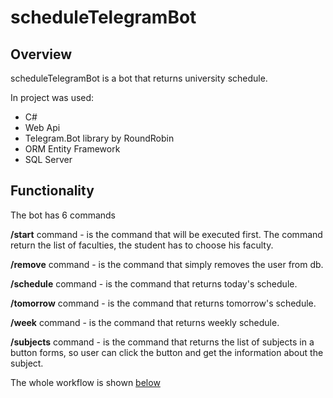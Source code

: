 <h1>scheduleTelegramBot</h1>
<h2>Overview</h2>
<div>
    <p>scheduleTelegramBot is a bot that returns university schedule.</p>
    <p>In project was used:</p>
    <ul>
        <li>C#</li>
        <li>Web Api</li>
        <li>Telegram.Bot library by RoundRobin</li>
        <li>ORM Entity Framework</li>
        <li>SQL Server</li>
    </ul>
</div>
<div>
    <h2>Functionality</h2>
    <p>The bot has 6 commands</p>
    <p><b>/start</b> command - is the command that will be executed first. The command return the list of faculties, the student has to choose his faculty.</p>
    <p><b>/remove</b> command - is the command that simply removes the user from db.</p>
    <p><b>/schedule</b> command - is the command that returns today's schedule.</p>
    <p><b>/tomorrow</b> command - is the command that returns tomorrow's schedule.</p>
    <p><b>/week</b> command - is the command that returns weekly schedule.</p>
    <p><b>/subjects</b> command - is the command that returns the list of subjects in a button forms, so user can click the button and get the information about the subject.</p>
    <p>The whole workflow is shown <a href="#workflow">below</a></p>
</div>
<div id="workflow">

</div>